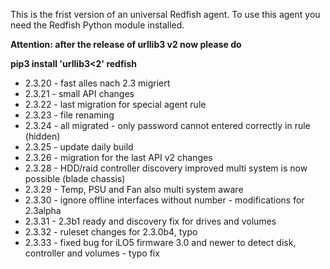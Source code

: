 This is the frist version of an universal Redfish agent.
To use this agent you need the Redfish Python module installed.

**Attention: after the release of urllib3 v2 now please do**

**pip3 install 'urllib3<2' redfish**

- 2.3.20 - fast alles nach 2.3 migriert
- 2.3.21 - small API changes
- 2.3.22 - last migration for special agent rule
- 2.3.23 - file renaming
- 2.3.24 - all migrated - only password cannot entered
  correctly in rule (hidden)
- 2.3.25 - update daily build
- 2.3.26 - migration for the last API v2 changes
- 2.3.28 - HDD/raid controller discovery improved
  multi system is now possible (blade chassis)
- 2.3.29 - Temp, PSU and Fan also multi system aware
- 2.3.30 - ignore offline interfaces
  without number - modifications for 2.3alpha
- 2.3.31 - 2.3b1 ready and discovery fix for drives and volumes
- 2.3.32 - ruleset changes for 2.3.0b4, typo
- 2.3.33 - fixed bug for iLO5 firmware 3.0 and newer to detect disk, controller and volumes - typo fix
